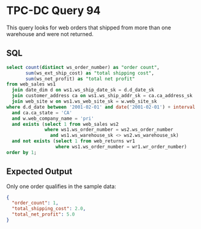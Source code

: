 # TPC-DC Query 94

This query looks for web orders that shipped from more than one warehouse and were not returned.

## SQL
```sql
select count(distinct ws_order_number) as "order count",
       sum(ws_ext_ship_cost) as "total shipping cost",
       sum(ws_net_profit) as "total net profit"
from web_sales ws1
  join date_dim d on ws1.ws_ship_date_sk = d.d_date_sk
  join customer_address ca on ws1.ws_ship_addr_sk = ca.ca_address_sk
  join web_site w on ws1.ws_web_site_sk = w.web_site_sk
where d.d_date between '2001-02-01' and date('2001-02-01') + interval '60' day
  and ca.ca_state = 'CA'
  and w.web_company_name = 'pri'
  and exists (select 1 from web_sales ws2
              where ws1.ws_order_number = ws2.ws_order_number
                and ws1.ws_warehouse_sk <> ws2.ws_warehouse_sk)
  and not exists (select 1 from web_returns wr1
                  where ws1.ws_order_number = wr1.wr_order_number)
order by 1;
```

## Expected Output
Only one order qualifies in the sample data:
```json
{
  "order_count": 1,
  "total_shipping_cost": 2.0,
  "total_net_profit": 5.0
}
```
